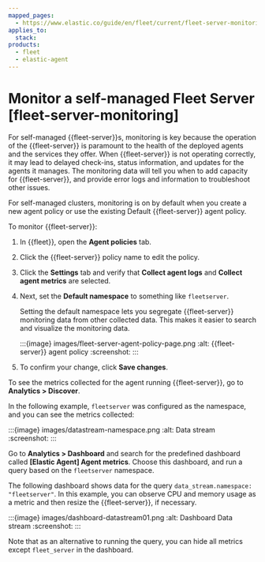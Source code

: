 ```yaml
---
mapped_pages:
  - https://www.elastic.co/guide/en/fleet/current/fleet-server-monitoring.html
applies_to:
  stack:
products:
  - fleet
  - elastic-agent
---
```


# Monitor a self-managed Fleet Server [fleet-server-monitoring]

For self-managed {{fleet-server}}s, monitoring is key because the operation of the {{fleet-server}} is paramount to the health of the deployed agents and the services they offer. When {{fleet-server}} is not operating correctly, it may lead to delayed check-ins, status information, and updates for the agents it manages. The monitoring data will tell you when to add capacity for {{fleet-server}}, and provide error logs and information to troubleshoot other issues.

For self-managed clusters, monitoring is on by default when you create a new agent policy or use the existing Default {{fleet-server}} agent policy.

To monitor {{fleet-server}}:

1. In {{fleet}}, open the **Agent policies** tab.
2. Click the {{fleet-server}} policy name to edit the policy.
3. Click the **Settings** tab and verify that **Collect agent logs** and **Collect agent metrics** are selected.
4. Next, set the **Default namespace** to something like `fleetserver`.

    Setting the default namespace lets you segregate {{fleet-server}} monitoring data from other collected data. This makes it easier to search and visualize the monitoring data.

    :::{image} images/fleet-server-agent-policy-page.png
    :alt: {{fleet-server}} agent policy
    :screenshot:
    :::

5. To confirm your change, click **Save changes**.

To see the metrics collected for the agent running {{fleet-server}}, go to **Analytics > Discover**.

In the following example, `fleetserver` was configured as the namespace, and you can see the metrics collected:

:::{image} images/datastream-namespace.png
:alt: Data stream
:screenshot:
:::

Go to **Analytics > Dashboard** and search for the predefined dashboard called **[Elastic Agent] Agent metrics**. Choose this dashboard, and run a query based on the `fleetserver` namespace.

The following dashboard shows data for the query `data_stream.namespace: "fleetserver"`. In this example, you can observe CPU and memory usage as a metric and then resize the {{fleet-server}}, if necessary.

:::{image} images/dashboard-datastream01.png
:alt: Dashboard Data stream
:screenshot:
:::

Note that as an alternative to running the query, you can hide all metrics except `fleet_server` in the dashboard.
